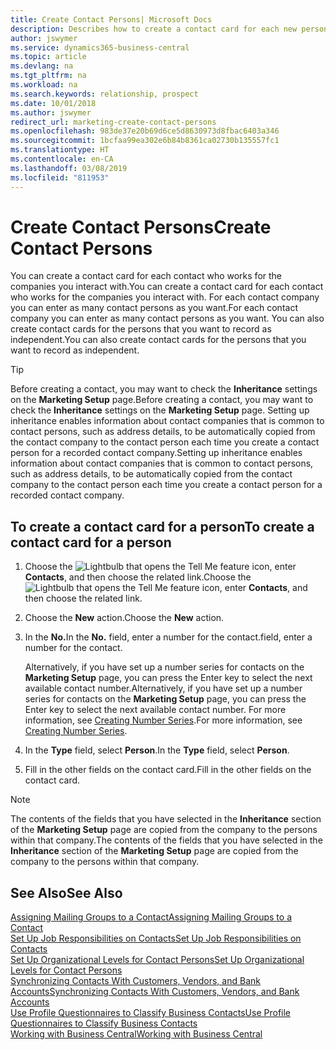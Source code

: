 ```yaml
---
title: Create Contact Persons| Microsoft Docs
description: Describes how to create a contact card for each new person or prospect you interact with or have a business relationship with.
author: jswymer
ms.service: dynamics365-business-central
ms.topic: article
ms.devlang: na
ms.tgt_pltfrm: na
ms.workload: na
ms.search.keywords: relationship, prospect
ms.date: 10/01/2018
ms.author: jswymer
redirect_url: marketing-create-contact-persons
ms.openlocfilehash: 983de37e20b69d6ce5d8630973d8fbac6403a346
ms.sourcegitcommit: 1bcfaa99ea302e6b84b8361ca02730b135557fc1
ms.translationtype: HT
ms.contentlocale: en-CA
ms.lasthandoff: 03/08/2019
ms.locfileid: "811953"
---
```

# <a name="create-contact-persons"></a><span data-ttu-id="171ac-103">Create Contact Persons</span><span class="sxs-lookup"><span data-stu-id="171ac-103">Create Contact Persons</span></span>
<span data-ttu-id="171ac-104">You can create a contact card for each contact who works for the companies you interact with.</span><span class="sxs-lookup"><span data-stu-id="171ac-104">You can create a contact card for each contact who works for the companies you interact with.</span></span> <span data-ttu-id="171ac-105">For each contact company you can enter as many contact persons as you want.</span><span class="sxs-lookup"><span data-stu-id="171ac-105">For each contact company you can enter as many contact persons as you want.</span></span> <span data-ttu-id="171ac-106">You can also create contact cards for the persons that you want to record as independent.</span><span class="sxs-lookup"><span data-stu-id="171ac-106">You can also create contact cards for the persons that you want to record as independent.</span></span>

> [!TIP]  
>   <span data-ttu-id="171ac-107">Before creating a contact, you may want to check the **Inheritance** settings on the **Marketing Setup** page.</span><span class="sxs-lookup"><span data-stu-id="171ac-107">Before creating a contact, you may want to check the **Inheritance** settings on the **Marketing Setup** page.</span></span> <span data-ttu-id="171ac-108">Setting up inheritance enables information about contact companies that is common to contact persons, such as address details, to be automatically copied from the contact company to the contact person each time you create a contact person for a recorded contact company.</span><span class="sxs-lookup"><span data-stu-id="171ac-108">Setting up inheritance enables information about contact companies that is common to contact persons, such as address details, to be automatically copied from the contact company to the contact person each time you create a contact person for a recorded contact company.</span></span>

## <a name="to-create-a-contact-card-for-a-person"></a><span data-ttu-id="171ac-109">To create a contact card for a person</span><span class="sxs-lookup"><span data-stu-id="171ac-109">To create a contact card for a person</span></span>
1. <span data-ttu-id="171ac-110">Choose the ![Lightbulb that opens the Tell Me feature](media/ui-search/search_small.png "Tell me what you want to do") icon, enter **Contacts**, and then choose the related link.</span><span class="sxs-lookup"><span data-stu-id="171ac-110">Choose the ![Lightbulb that opens the Tell Me feature](media/ui-search/search_small.png "Tell me what you want to do") icon, enter **Contacts**, and then choose the related link.</span></span>
2. <span data-ttu-id="171ac-111">Choose the **New** action.</span><span class="sxs-lookup"><span data-stu-id="171ac-111">Choose the **New** action.</span></span>
3. <span data-ttu-id="171ac-112">In the **No.**</span><span class="sxs-lookup"><span data-stu-id="171ac-112">In the **No.**</span></span> <span data-ttu-id="171ac-113">field, enter a number for the contact.</span><span class="sxs-lookup"><span data-stu-id="171ac-113">field, enter a number for the contact.</span></span>

    <span data-ttu-id="171ac-114">Alternatively, if you have set up a number series for contacts on the **Marketing Setup** page, you can press the Enter key to select the next available contact number.</span><span class="sxs-lookup"><span data-stu-id="171ac-114">Alternatively, if you have set up a number series for contacts on the **Marketing Setup** page, you can press the Enter key to select the next available contact number.</span></span> <span data-ttu-id="171ac-115">For more information, see [Creating Number Series](ui-create-number-series.md).</span><span class="sxs-lookup"><span data-stu-id="171ac-115">For more information, see [Creating Number Series](ui-create-number-series.md).</span></span>
4. <span data-ttu-id="171ac-116">In the **Type** field, select **Person**.</span><span class="sxs-lookup"><span data-stu-id="171ac-116">In the **Type** field, select **Person**.</span></span>
5. <span data-ttu-id="171ac-117">Fill in the other fields on the contact card.</span><span class="sxs-lookup"><span data-stu-id="171ac-117">Fill in the other fields on the contact card.</span></span>

> [!NOTE]  
>   <span data-ttu-id="171ac-118">The contents of the fields that you have selected in the **Inheritance** section of the **Marketing Setup** page are copied from the company to the persons within that company.</span><span class="sxs-lookup"><span data-stu-id="171ac-118">The contents of the fields that you have selected in the **Inheritance** section of the **Marketing Setup** page are copied from the company to the persons within that company.</span></span>

## <a name="see-also"></a><span data-ttu-id="171ac-119">See Also</span><span class="sxs-lookup"><span data-stu-id="171ac-119">See Also</span></span>
[<span data-ttu-id="171ac-120">Assigning Mailing Groups to a Contact</span><span class="sxs-lookup"><span data-stu-id="171ac-120">Assigning Mailing Groups to a Contact</span></span>](marketing-mailing-groups.md#AssignMailGroupContact)  
[<span data-ttu-id="171ac-121">Set Up Job Responsibilities on Contacts</span><span class="sxs-lookup"><span data-stu-id="171ac-121">Set Up Job Responsibilities on Contacts</span></span>](marketing-job-responsibilities.md)  
[<span data-ttu-id="171ac-122">Set Up Organizational Levels for Contact Persons</span><span class="sxs-lookup"><span data-stu-id="171ac-122">Set Up Organizational Levels for Contact Persons</span></span>](marketing-organizational-levels.md)  
[<span data-ttu-id="171ac-123">Synchronizing Contacts With Customers, Vendors, and Bank Accounts</span><span class="sxs-lookup"><span data-stu-id="171ac-123">Synchronizing Contacts With Customers, Vendors, and Bank Accounts</span></span>](marketing-synchronize-contacts-customers-vendors-bank-accounts.md)  
[<span data-ttu-id="171ac-124">Use Profile Questionnaires to Classify Business Contacts</span><span class="sxs-lookup"><span data-stu-id="171ac-124">Use Profile Questionnaires to Classify Business Contacts</span></span>](marketing-create-contact-profile-questionnaire.md)  
[<span data-ttu-id="171ac-125">Working with Business Central</span><span class="sxs-lookup"><span data-stu-id="171ac-125">Working with Business Central</span></span>](ui-work-product.md)  
